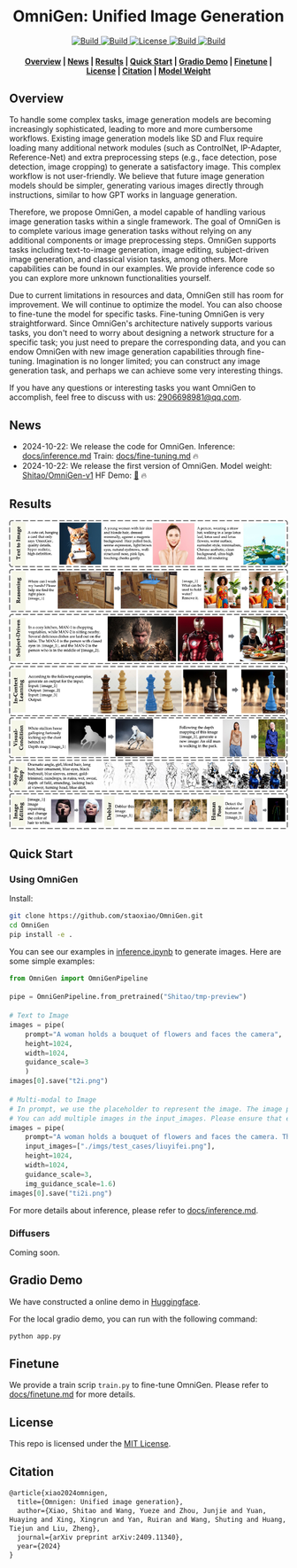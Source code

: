 <h1 align="center">OmniGen: Unified Image Generation</h1>


<p align="center">
    <a href="">
        <img alt="Build" src="https://img.shields.io/badge/Project%20Page-OmniGen-yellow">
    </a>
    <a href="https://arxiv.org/abs/2409.11340">
            <img alt="Build" src="https://img.shields.io/badge/arXiv%20paper-2409.11340-b31b1b.svg">
    </a>
    <a href="https://huggingface.co/spaces/Shitao/OmniGen">
        <img alt="License" src="https://img.shields.io/badge/HF%20Demo-🤗-lightblue">
    </a>
    <a href="https://huggingface.co/C-MTEB">
        <img alt="Build" src="https://img.shields.io/badge/C_MTEB-🤗-yellow">
    </a>
    <a href="https://huggingface.co/Shitao/OmniGen-v1">
        <img alt="Build" src="https://img.shields.io/badge/HF%20Model-🤗-yellow">
    </a>
</p>

<h4 align="center">
    <p>
        <a href=#Overview>Overview</a> |
        <a href=#news>News</a> |
        <a href=#results>Results</a> |
        <a href=#quick-start>Quick Start</a> |
        <a href=#gradio-demo>Gradio Demo</a> |
        <a href="#finetune">Finetune</a> |
        <a href="#license">License</a> |
        <a href="#citation">Citation</a> |
        <a href="https://huggingface.co/Shitao/OmniGen-v1">Model Weight</a>
    <p>
</h4>



## Overview

To handle some complex tasks, image generation models are becoming increasingly sophisticated, leading to more and more cumbersome workflows. Existing image generation models like SD and Flux require loading many additional network modules (such as ControlNet, IP-Adapter, Reference-Net) and extra preprocessing steps (e.g., face detection, pose detection, image cropping) to generate a satisfactory image. This complex workflow is not user-friendly. We believe that future image generation models should be simpler, generating various images directly through instructions, similar to how GPT works in language generation.

Therefore, we propose OmniGen, a model capable of handling various image generation tasks within a single framework. The goal of OmniGen is to complete various image generation tasks without relying on any additional components or image preprocessing steps. OmniGen supports tasks including text-to-image generation, image editing, subject-driven image generation, and classical vision tasks, among others. More capabilities can be found in our examples. We provide inference code so you can explore more unknown functionalities yourself.

Due to current limitations in resources and data, OmniGen still has room for improvement. We will continue to optimize the model. You can also choose to fine-tune the model for specific tasks. Fine-tuning OmniGen is very straightforward. Since OmniGen's architecture natively supports various tasks, you don't need to worry about designing a network structure for a specific task; you just need to prepare the corresponding data, and you can endow OmniGen with new image generation capabilities through fine-tuning. Imagination is no longer limited; you can construct any image generation task, and perhaps we can achieve some very interesting things.

If you have any questions or interesting tasks you want OmniGen to accomplish, feel free to discuss with us: 2906698981@qq.com.



## News
- 2024-10-22: We release the code for OmniGen. Inference: [docs/inference.md](docs/inference.md) Train: [docs/fine-tuning.md](docs/fine-tuning.md) :fire:
- 2024-10-22: We release the first version of OmniGen. Model weight: [Shitao/OmniGen-v1](https://huggingface.co/Shitao/OmniGen-v1)  HF Demo: [🤗](https://huggingface.co/spaces/Shitao/OmniGen)  :fire:



## Results


![overall](imgs/overall.jpg)



## Quick Start


### Using OmniGen
Install:
```bash
git clone https://github.com/staoxiao/OmniGen.git
cd OmniGen
pip install -e .
```


You can see our examples in [inference.ipynb](inference.ipynb) to generate images. 
Here are some simple examples:
```python
from OmniGen import OmniGenPipeline

pipe = OmniGenPipeline.from_pretrained("Shitao/tmp-preview")

# Text to Image
images = pipe(
    prompt="A woman holds a bouquet of flowers and faces the camera", 
    height=1024, 
    width=1024, 
    guidance_scale=3
    )
images[0].save("t2i.png")

# Multi-modal to Image
# In prompt, we use the placeholder to represent the image. The image placeholder should be in the format of <img><|image_*|></img>
# You can add multiple images in the input_images. Please ensure that each image has its placeholder. For example, for the list input_images [img1_path, img2_path], the prompt needs to have two placeholders: <img><|image_1|></img>, <img><|image_2|></img>.
images = pipe(
    prompt="A woman holds a bouquet of flowers and faces the camera. Thw woman is <img><|image_1|></img>.", 
    input_images=["./imgs/test_cases/liuyifei.png"], 
    height=1024, 
    width=1024,
    guidance_scale=3, 
    img_guidance_scale=1.6)
images[0].save("ti2i.png")
```
For more details about inference, please refer to [docs/inference.md](docs/inference.md).


### Diffusers
Coming soon.


## Gradio Demo

We have constructed a online demo in [Huggingface](https://huggingface.co/spaces/Shitao/OmniGen).

For the local gradio demo, you can run with the following command:
```python
python app.py
```



## Finetune
We provide a train scrip `train.py` to fine-tune OmniGen. Please refer to [docs/finetune.md](docs/finetune.md) for more details.



## License
This repo is licensed under the [MIT License](LICENSE). 


## Citation

```
@article{xiao2024omnigen,
  title={Omnigen: Unified image generation},
  author={Xiao, Shitao and Wang, Yueze and Zhou, Junjie and Yuan, Huaying and Xing, Xingrun and Yan, Ruiran and Wang, Shuting and Huang, Tiejun and Liu, Zheng},
  journal={arXiv preprint arXiv:2409.11340},
  year={2024}
}
```





